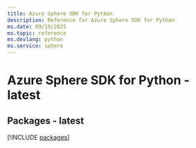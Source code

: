 ```yaml
---
title: Azure Sphere SDK for Python
description: Reference for Azure Sphere SDK for Python
ms.date: 09/19/2025
ms.topic: reference
ms.devlang: python
ms.service: sphere
---
```

# Azure Sphere SDK for Python - latest
## Packages - latest
[!INCLUDE [packages](sphere-index.md)]